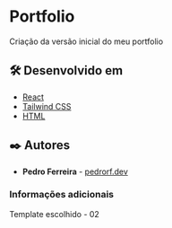 # Portfolio

Criação da versão inicial do meu portfolio

## 🛠️ Desenvolvido em

* [React](https://react.dev)
* [Tailwind CSS](https://tailwindcss.com)
* [HTML](https://developer.mozilla.org/pt-BR/docs/Web/HTML)

## ✒️ Autores

* **Pedro Ferreira** - [pedrorf.dev](https://github.com/pedrorfdev)

### Informações adicionais
Template escolhido - 02
